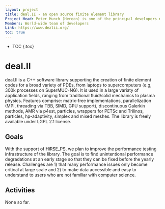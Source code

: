 ```yaml
---
layout: project
title: deal.II - an open source finite element library
Project Head: Peter Munch (Hereon) is one of the principal developers mostly involved in the HPC and linear algebra aspects of the library
Members: World-wide team of developers
Link: https://www.dealii.org/
toc: true
---
```


- TOC
{:toc}

# deal.II

deal.II is a C++ software library supporting the creation of finite element codes for a broad 
variety of PDEs, from laptops to supercomputers (e.g, 300k processes on SuperMUC-NG). It is 
used in a large variaty of application 
fields, ranging from traditional fluid/solid mechanics to plasma physics. Features
comprise: matrix-free implementations, parallelization (MPI, threading via TBB, SIMD, GPU support), 
discontinuous Galerkin methods, AMR via p4est, particles, wrappers for PETSc and Trilinos,
particles, hp-adaptivity, simplex and mixed meshes. The library is
freely available under LGPL 2.1 license.

## Goals

With the support of HiRSE_PS, we plan to improve the performance testing infrastructure of the library.
The goal is to find unintentional performance degradations at an early stage so that they can be 
fixed before the yearly release. Challenges are 1) that many performance issues only become critical 
at large scale and 2) to make data accessible and easy to understand to users who are not familiar 
with computer science.

## Activities

None so far.
